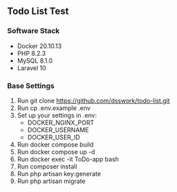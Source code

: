 ## Todo List Test

### Software Stack
- Docker 20.10.13
- PHP 8.2.3
- MySQL 8.1.0
- Laravel 10


### Base Settings
1. Run git clone https://github.com/dsswork/todo-list.git
2. Run cp .env.example .env
3. Set up your settings in .env:
    - DOCKER_NGINX_PORT
    - DOCKER_USERNAME
    - DOCKER_USER_ID
4. Run docker compose build
5. Run docker compose up -d
6. Run docker exec -it ToDo-app bash
7. Run composer install
8. Run php artisan key:generate
9. Run php artisan migrate
